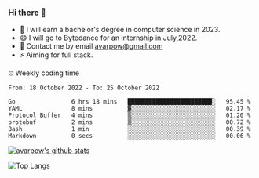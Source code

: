 ### Hi there 👋
<!--I have been a GitHub member for [![Years Badge](https://badges.pufler.dev/years/avarpow)](https://badges.pufler.dev)-->
- 🌱 I will earn a bachelor's degree in computer science in 2023.
- 😄 I will go to Bytedance for an internship in July,2022.
- 💬 Contact me by email avarpow@gmail.com
- ⚡ Aiming for full stack.

<!--💻 Coding Activity Logging

[![Commits Badge](https://badges.pufler.dev/commits/weekly/avarpow)](https://badges.pufler.dev)-->

⏱ Weekly coding time
<!--START_SECTION:waka-->

```text
From: 18 October 2022 - To: 25 October 2022

Go                6 hrs 18 mins   ████████████████████████░   95.45 %
YAML              8 mins          ▓░░░░░░░░░░░░░░░░░░░░░░░░   02.17 %
Protocol Buffer   4 mins          ▒░░░░░░░░░░░░░░░░░░░░░░░░   01.20 %
protobuf          2 mins          ▒░░░░░░░░░░░░░░░░░░░░░░░░   00.72 %
Bash              1 min           ░░░░░░░░░░░░░░░░░░░░░░░░░   00.39 %
Markdown          0 secs          ░░░░░░░░░░░░░░░░░░░░░░░░░   00.06 %
```

<!--END_SECTION:waka-->

[![avarpow's github stats](https://github-readme-stats.vercel.app/api?username=avarpow&count_private=true&show_icons=true&hide=issues&hide_border=true)](https://github.com/anuraghazra/github-readme-stats)

![Top Langs](https://github-readme-stats.vercel.app/api/top-langs/?username=avarpow&layout=compact&hide_border=true) 
<!--[![avarpow's wakatime stats](https://github-readme-stats.vercel.app/api/wakatime?username=avarpow)](https://github.com/anuraghazra/github-readme-stats)-->
